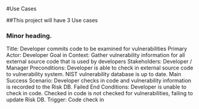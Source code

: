 #Use Cases

##This project will have 3 Use cases

### Minor heading.

Title: Developer commits code to be examined for vulnerabilities 
Primary Actor: Developer
Goal in Context: Gather vulnerability information for all external source code that is used by developers
Stakeholders: Developer / Manager
Preconditions: Developer is able to check in external source code to vulnerability system. NIST vulnerability database is up to date. 
Main Success Scenario: Developer checks in code and vulnerability information is recorded to the Risk DB. 
Failed End Conditions: Developer is unable to check in code. Checked in code is not checked for vulnerabilities, failing to update Risk DB. 
Trigger: Code check in 

